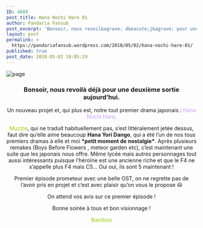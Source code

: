 ```yaml
---
ID: 4689
post_title: Hana Nochi Hare 01
author: Pandaria Fansub
post_excerpt: 'Bonsoir, nous revoil&agrave; d&eacute;j&agrave; pour une deuxi&egrave;me sortie aujourd&rsquo;hui. Un nouveau projet et, qui plus est, notre tout premier drama japonais : Hana Nochi Hare. Muzzle, qui ne traduit habituellement pas, s&rsquo;est litt&eacute;ralement jet&eacute;e dessus, faut dire qu&rsquo;elle aime beaucoup Hana Yori Dango, qui a &eacute;t&eacute; l&rsquo;un de nos tous premiers dramas &agrave; elle et [&hellip;]'
layout: post
permalink: >
  https://pandariafansub.wordpress.com/2018/05/02/hana-nochi-hare-01/
published: true
post_date: 2018-05-02 18:05:29
---
```

<p><img data-attachment-id="4392" data-permalink="https://pandariafansub.wordpress.com/2018/05/02/hana-nochi-hare-01/page-43/" data-orig-file="https://pandariafansub.files.wordpress.com/2018/05/page1.jpg?w=705" data-orig-size="800,800" data-comments-opened="1" data-image-meta="{&quot;aperture&quot;:&quot;0&quot;,&quot;credit&quot;:&quot;&quot;,&quot;camera&quot;:&quot;&quot;,&quot;caption&quot;:&quot;&quot;,&quot;created_timestamp&quot;:&quot;0&quot;,&quot;copyright&quot;:&quot;&quot;,&quot;focal_length&quot;:&quot;0&quot;,&quot;iso&quot;:&quot;0&quot;,&quot;shutter_speed&quot;:&quot;0&quot;,&quot;title&quot;:&quot;&quot;,&quot;orientation&quot;:&quot;0&quot;}" data-image-title="page" data-image-description="" data-medium-file="https://pandariafansub.files.wordpress.com/2018/05/page1.jpg?w=705?w=300" data-large-file="https://pandariafansub.files.wordpress.com/2018/05/page1.jpg?w=705?w=705" class="alignnone size-full wp-image-4392" src="https://pandariafansub.files.wordpress.com/2018/05/page1.jpg?w=705" alt="page" srcset="https://united-subs.dearclouds.com/wp-content/uploads/2018/05/05e140c856f96260a56ef1953231180e.jpg 705w, https://pandariafansub.files.wordpress.com/2018/05/page1.jpg?w=150 150w, https://pandariafansub.files.wordpress.com/2018/05/page1.jpg?w=300 300w, https://pandariafansub.files.wordpress.com/2018/05/page1.jpg?w=768 768w, https://pandariafansub.files.wordpress.com/2018/05/page1.jpg 800w" sizes="(max-width: 705px) 100vw, 705px"   /></p>
<h3 style="text-align:center;">Bonsoir, nous revoilà déjà pour une deuxième sortie aujourd&rsquo;hui.</h3>
<p style="text-align:center;">Un nouveau projet et, qui plus est, notre tout premier drama japonais : <span style="color:#cc99ff;text-align:center;">Hana Nochi Hare</span>.</p>
<p style="text-align:center;"><span style="color:#99cc00;text-align:center;">Muzzle</span>, qui ne traduit habituellement pas, s&rsquo;est littéralement jetée dessus, faut dire qu&rsquo;elle aime beaucoup <b>Hana Yori Dango</b>, qui a été l&rsquo;un de nos tous premiers dramas à elle et moi <b>*petit moment de nostalgie*</b>. Après plusieurs remakes (Boys Before Flowers , meteor garden etc), c&rsquo;est maintenant une suite que les japonais nous offre. Même lycée mais autres personnages tout aussi intéressants puisque l&rsquo;héroïne est une ancienne riche et que le F4 ne s&rsquo;appelle plus F4 mais C5&#8230; Oui oui, ils sont 5 maintenant !</p>
<p style="text-align:center;">Premier épisode prometeur avec une belle OST, on ne regrette pas de l&rsquo;avoir pris en projet et c&rsquo;est avec plaisir qu&rsquo;on vous le propose <img src="https://s0.wp.com/wp-content/mu-plugins/wpcom-smileys/twemoji/2/72x72/1f603.png" alt="😃" class="wp-smiley" style="height: 1em; max-height: 1em;" /></p>
<p style="text-align:center;">On attend vos avis sur ce premier épisode !</p>
<p style="text-align:center;">Bonne soirée à tous et bon visionnage !</p>
<p style="text-align:center;"><span style="color:#99cc00;text-align:center;">Bamboo</span></p>
